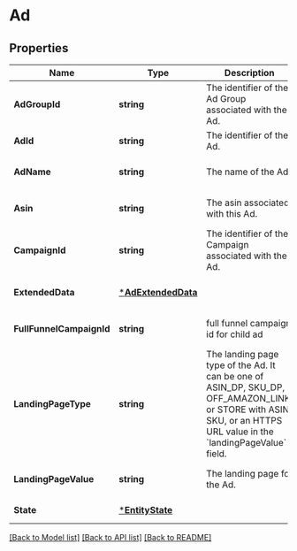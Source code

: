 # Ad

## Properties
Name | Type | Description | Notes
------------ | ------------- | ------------- | -------------
**AdGroupId** | **string** | The identifier of the Ad Group associated with the Ad. | [default to null]
**AdId** | **string** | The identifier of the Ad. | [default to null]
**AdName** | **string** | The name of the Ad. | [optional] [default to null]
**Asin** | **string** | The asin associated with this Ad. | [optional] [default to null]
**CampaignId** | **string** | The identifier of the Campaign associated with the Ad. | [default to null]
**ExtendedData** | [***AdExtendedData**](AdExtendedData.md) |  | [optional] [default to null]
**FullFunnelCampaignId** | **string** | full funnel campaign id for child ad | [optional] [default to null]
**LandingPageType** | **string** | The landing page type of the Ad. It can be one of ASIN_DP, SKU_DP, OFF_AMAZON_LINK, or STORE with ASIN, SKU, or an HTTPS URL value in the &#x60;landingPageValue&#x60; field. | [optional] [default to null]
**LandingPageValue** | **string** | The landing page for the Ad. | [optional] [default to null]
**State** | [***EntityState**](EntityState.md) |  | [default to null]

[[Back to Model list]](../README.md#documentation-for-models) [[Back to API list]](../README.md#documentation-for-api-endpoints) [[Back to README]](../README.md)

